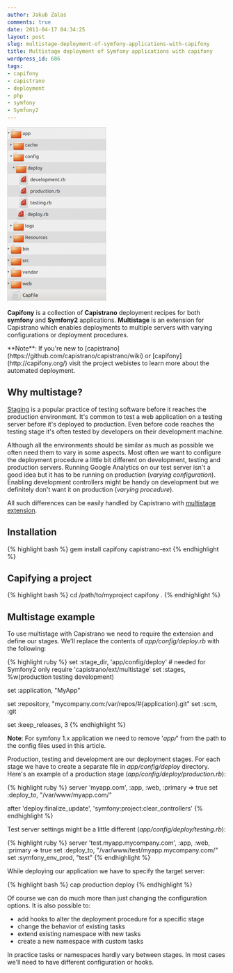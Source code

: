```yaml
---
author: Jakub Zalas
comments: true
date: 2011-04-17 04:34:25
layout: post
slug: multistage-deployment-of-symfony-applications-with-capifony
title: Multistage deployment of Symfony applications with capifony
wordpress_id: 686
tags:
- capifony
- capistrano
- deployment
- php
- symfony
- Symfony2
---
```


<div class="pull-right">
    <a href="/uploads/wp/2011/04/Symfony2-capistrano-multistage-files.png"><img src="/uploads/wp/2011/04/Symfony2-capistrano-multistage-files-227x400.png" title="Capistrano configuration" alt="Capistrano configuration" class="img-responsive" /></a>
</div>

**Capifony** is a collection of **Capistrano** deployment recipes for both **symfony** and **Symfony2** applications. **Multistage** is an extension for Capistrano which enables deployments to multiple servers with varying configurations or deployment procedures.

<div class="alert alert-warning" markdown="1">**Note**: If you're new to [capistrano](https://github.com/capistrano/capistrano/wiki) or [capifony](http://capifony.org/) visit the project webistes to learn more about the automated deployment.</div>


## Why multistage?


[Staging](http://en.wikipedia.org/wiki/Staging_%28websites%29) is a popular practice of testing software before it reaches the production environment. It's common to test a web application on a testing server before it's deployed to production. Even before code reaches the testing stage it's often tested by developers on their development machine.

Although all the environments should be similar as much as possible we often need them to vary in some aspects. Most often we want to configure the deployment procedure a little bit different on development, testing and production servers. Running Google Analytics on our test server isn't a good idea but it has to be running on production (*varying configuration*). Enabling development controllers might be handy on development but we definitely don't want it on production (*varying procedure*).

All such differences can be easily handled by Capistrano with [multistage extension](https://github.com/capistrano/capistrano/wiki/2.x-Multistage-Extension).


## Installation



    
{% highlight bash %}
gem install capifony capistrano-ext
{% endhighlight %}




## Capifying a project


{% highlight bash %}
cd /path/to/myproject
capifony .
{% endhighlight %}




## Multistage example


To use multistage with Capistrano we need to require the extension and define our stages. We'll replace the contents of *app/config/deploy.rb* with the following:

    
{% highlight ruby %}
set :stage_dir, 'app/config/deploy' # needed for Symfony2 only
require 'capistrano/ext/multistage'
set :stages, %w(production testing development)

set :application, "MyApp"

set :repository,  "mycompany.com:/var/repos/#{application}.git"
set :scm,         :git

set  :keep_releases,  3
{% endhighlight %}


**Note**: For symfony 1.x application we need to remove '*app/*' from the path to the config files used in this article.

Production, testing and development are our deployment stages. For each stage we have to create a separate file in *app/config/deploy* directory. Here's an example of a production stage (*app/config/deploy/production.rb*):

    
{% highlight ruby %}
server 'myapp.com', :app, :web, :primary => true
set :deploy_to, "/var/www/myapp.com/"

after 'deploy:finalize_update', 'symfony:project:clear_controllers'
{% endhighlight %}


Test server settings might be a little different (*app/config/deploy/testing.rb*):

    
{% highlight ruby %}
server 'test.myapp.mycompany.com', :app, :web, :primary => true
set :deploy_to, "/var/www/test/myapp.mycompany.com/"
set :symfony_env_prod, "test"
{% endhighlight %}


While deploying our application we have to specify the target server:

    
{% highlight bash %}
cap production deploy
{% endhighlight %}


Of course we can do much more than just changing the configuration options. It is also possible to:

* add hooks to alter the deployment procedure for a specific stage
* change the behavior of existing tasks
* extend existing namespace with new tasks
* create a new namespace with custom tasks


In practice tasks or namespaces hardly vary between stages. In most cases we'll need to have different configuration or hooks.


